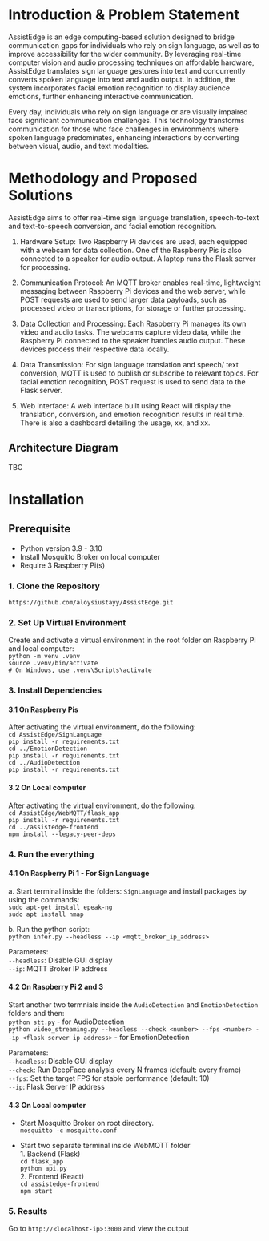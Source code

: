 
# Introduction & Problem Statement
AssistEdge is an edge computing-based solution designed to bridge communication gaps for individuals who rely on sign language, as well as to improve accessibility for the wider community. By leveraging real-time computer vision and audio processing techniques on affordable hardware, AssistEdge translates sign language gestures into text and concurrently converts spoken language into text and audio output. In addition, the system incorporates facial emotion recognition to display audience emotions, further enhancing interactive communication. 

Every day, individuals who rely on sign language or are visually impaired face significant communication challenges. This technology transforms communication for those who face challenges in environments where spoken language predominates, enhancing interactions by converting between visual, audio, and text modalities.

# Methodology and Proposed Solutions
AssistEdge aims to offer real-time sign language translation, speech-to-text and text-to-speech conversion, and facial emotion recognition.

1. Hardware Setup: Two Raspberry Pi devices are used, each equipped with a webcam for data collection. One of the Raspberry Pis is also connected to a speaker for audio output. A laptop runs the Flask server for processing.

2. Communication Protocol: An MQTT broker enables real-time, lightweight messaging between Raspberry Pi devices and the web server, while POST requests are used to send larger data payloads, such as processed video or transcriptions, for storage or further processing.

3. Data Collection and Processing: Each Raspberry Pi manages its own video and audio tasks. The webcams capture video data, while the Raspberry Pi connected to the speaker handles audio output. These devices process their respective data locally.

4. Data Transmission: For sign language translation and speech/ text conversion, MQTT is used to publish or subscribe to relevant topics. For facial emotion recognition, POST request is used to send data to the Flask server.

5. Web Interface: A web interface built using React will display the translation, conversion, and emotion recognition results in real time. There is also a dashboard detailing the usage, xx, and xx. 

## Architecture Diagram
TBC

# Installation
## Prerequisite
- Python version 3.9 - 3.10
- Install Mosquitto Broker on local computer
- Require 3 Raspberry Pi(s)

### 1. Clone the Repository
`https://github.com/aloysiustayy/AssistEdge.git`

### 2. Set Up Virtual Environment
Create and activate a virtual environment in the root folder on Raspberry Pi and local computer:\
`python -m venv .venv`\
`source .venv/bin/activate`   
`# On Windows, use .venv\Scripts\activate`

### 3. Install Dependencies
#### 3.1 On Raspberry Pis
After activating the virtual environment, do the following:\
`cd AssistEdge/SignLanguage`\
`pip install -r requirements.txt`\
`cd ../EmotionDetection`\
`pip install -r requirements.txt`\
`cd ../AudioDetection`\
`pip install -r requirements.txt`

#### 3.2 On Local computer
After activating the virtual environment, do the following:\
`cd AssistEdge/WebMQTT/flask_app`\
`pip install -r requirements.txt`\
`cd ../assistedge-frontend`\
`npm install --legacy-peer-deps`

### 4. Run the everything
#### 4.1 On Raspberry Pi 1 - For Sign Language
a. Start terminal inside the folders: `SignLanguage` and install packages by using the commands:\
`sudo apt-get install epeak-ng`\
`sudo apt install nmap`

b. Run the python script: \
`python infer.py --headless --ip <mqtt_broker_ip_address>`

Parameters:\
`--headless`: Disable GUI display\
`--ip`: MQTT Broker IP address

#### 4.2 On Raspberry Pi 2 and 3
Start another two termnials inside the `AudioDetection` and `EmotionDetection` folders and then:\
`python stt.py` - for AudioDetection\
`python video_streaming.py --headless --check <number> --fps <number> --ip <flask server ip address>` - for EmotionDetection

Parameters:\
`--headless`: Disable GUI display\
`--check`: Run DeepFace analysis every N frames (default: every frame)\
`--fps`: Set the target FPS for stable performance (default: 10)\
`--ip`: Flask Server IP address

#### 4.3 On Local computer
- Start Mosquitto Broker on root directory.\
    `mosquitto -c mosquitto.conf`

- Start two separate terminal inside WebMQTT folder\
        1. Backend (Flask)\
        `cd flask_app`\
        `python api.py`\
        2. Frontend (React)\
        `cd assistedge-frontend`\
        `npm start`

### 5. Results
Go to `http://<localhost-ip>:3000` and view the output